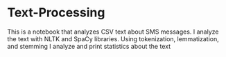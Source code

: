 # Text-Processing

This is a notebook that analyzes CSV text about SMS messages.
I analyze the text with NLTK and SpaCy libraries. 
Using tokenization, lemmatization, and stemming I analyze and print statistics about the text


